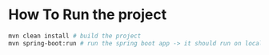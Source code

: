 # How To Run the project

```bash
mvn clean install # build the project
mvn spring-boot:run # run the spring boot app -> it should run on localhost:8080
```
